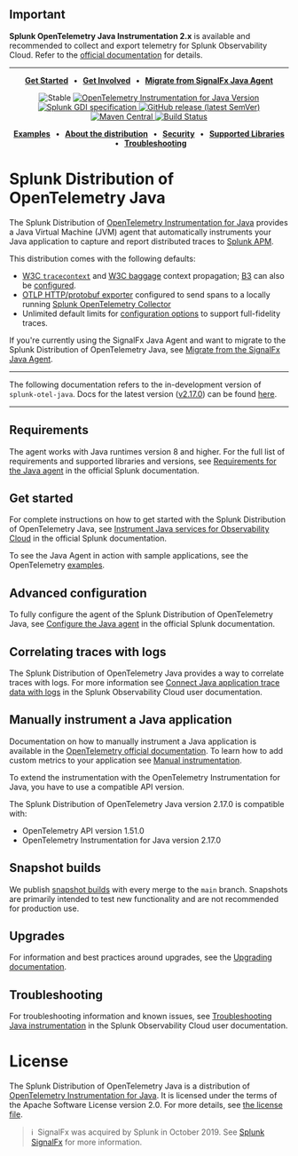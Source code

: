 ## Important
**Splunk OpenTelemetry Java Instrumentation 2.x** is available and recommended to collect and export
telemetry for Splunk Observability Cloud. Refer to the [official documentation](https://docs.splunk.com/observability/en/gdi/get-data-in/application/java/get-started.html)
for details.

---

<p align="center">
  <strong>
    <a href="#get-started">Get Started</a>
    &nbsp;&nbsp;&bull;&nbsp;&nbsp;
    <a href="CONTRIBUTING.md">Get Involved</a>
    &nbsp;&nbsp;&bull;&nbsp;&nbsp;
    <a href="https://quickdraw.splunk.com/redirect/?product=Observability&version=current&location=java.otel.repo.migration">Migrate from SignalFx Java Agent</a>
  </strong>
</p>

<p align="center">
  <img alt="Stable" src="https://img.shields.io/badge/status-stable-informational?style=for-the-badge">
  <a href="https://github.com/open-telemetry/opentelemetry-java-instrumentation/releases/tag/v2.17.0">
    <img alt="OpenTelemetry Instrumentation for Java Version" src="https://img.shields.io/badge/otel-2.17.0-blueviolet?style=for-the-badge">
  </a>
  <a href="https://github.com/signalfx/gdi-specification/releases/tag/v1.7.0">
    <img alt="Splunk GDI specification" src="https://img.shields.io/badge/GDI-1.7.0-blueviolet?style=for-the-badge">
  </a>
  <a href="https://github.com/signalfx/splunk-otel-java/releases">
    <img alt="GitHub release (latest SemVer)" src="https://img.shields.io/github/v/release/signalfx/splunk-otel-java?include_prereleases&style=for-the-badge">
  </a>
  <a href="https://maven-badges.herokuapp.com/maven-central/com.splunk/splunk-otel-javaagent">
    <img alt="Maven Central" src="https://img.shields.io/maven-central/v/com.splunk/splunk-otel-javaagent?style=for-the-badge">
  </a>
  <a href="https://github.com/signalfx/splunk-otel-java/actions/workflows/ci.yaml">
    <img alt="Build Status" src="https://img.shields.io/github/actions/workflow/status/signalfx/splunk-otel-java/ci.yaml?branch=main&style=for-the-badge">
  </a>
</p>

<p align="center">
  <strong>
    <a href="https://github.com/signalfx/tracing-examples/tree/main/opentelemetry-tracing/opentelemetry-java-tracing">Examples</a>
    &nbsp;&nbsp;&bull;&nbsp;&nbsp;
    <a href="https://quickdraw.splunk.com/redirect/?product=Observability&version=current&location=java.gdi.about">About the distribution</a>
    &nbsp;&nbsp;&bull;&nbsp;&nbsp;
    <a href="SECURITY.md">Security</a>
    &nbsp;&nbsp;&bull;&nbsp;&nbsp;
    <a href="https://quickdraw.splunk.com/redirect/?product=Observability&version=current&location=java.gdi.requirements">Supported Libraries</a>
    &nbsp;&nbsp;&bull;&nbsp;&nbsp;
    <a href="https://quickdraw.splunk.com/redirect/?product=Observability&version=current&location=java.gdi.troubleshooting">Troubleshooting</a>
  </strong>
</p>

# Splunk Distribution of OpenTelemetry Java

The Splunk Distribution of [OpenTelemetry Instrumentation for
Java](https://github.com/open-telemetry/opentelemetry-java-instrumentation)
provides a Java Virtual Machine (JVM)
agent that automatically instruments your Java application to capture and report
distributed traces to [Splunk APM](https://quickdraw.splunk.com/redirect/?product=Observability&version=current&location=apm-intro).

This distribution comes with the following defaults:

- [W3C `tracecontext`](https://www.w3.org/TR/trace-context/) and [W3C
  baggage](https://www.w3.org/TR/baggage/) context propagation;
  [B3](https://github.com/openzipkin/b3-propagation) can also be
  [configured](https://github.com/signalfx/splunk-otel-java/blob/main/docs/advanced-config.md#trace-propagation-configuration).
- [OTLP HTTP/protobuf
  exporter](https://opentelemetry.io/docs/specs/otlp/#otlphttp)
  configured to send spans to a locally running [Splunk OpenTelemetry
  Collector](https://github.com/signalfx/splunk-otel-collector)
- Unlimited default limits for [configuration
  options](docs/advanced-config.md#trace-configuration) to support
  full-fidelity traces.

If you're currently using the SignalFx Java Agent and want to
migrate to the Splunk Distribution of OpenTelemetry Java,
see [Migrate from the SignalFx Java Agent](https://quickdraw.splunk.com/redirect/?product=Observability&version=current&location=java.otel.repo.migration).

---

<!-- Comments, spacing, empty and new lines in the section below are intentional, please do not modify them! -->
<!--DEV_DOCS_WARNING-->
<!--DEV_DOCS_WARNING_START-->
The following documentation refers to the in-development version of `splunk-otel-java`. Docs for the latest version ([v2.17.0](https://github.com/signalfx/splunk-otel-java/releases/latest)) can be found [here](https://github.com/signalfx/splunk-otel-java/blob/v2.17.0/README.md).

---
<!--DEV_DOCS_WARNING_END-->

## Requirements

The agent works with Java runtimes version 8 and higher. For the full list of requirements and supported libraries and versions, see [Requirements for the Java agent](https://quickdraw.splunk.com/redirect/?product=Observability&version=current&location=java.gdi.requirements) in the official Splunk documentation.

## Get started

For complete instructions on how to get started with the Splunk Distribution of OpenTelemetry Java, see [Instrument Java services for Observability Cloud](https://quickdraw.splunk.com/redirect/?product=Observability&version=current&location=learnmore.java.gdi) in the official Splunk documentation.

To see the Java Agent in action with sample applications, see the OpenTelemetry
[examples](https://github.com/open-telemetry/opentelemetry-java-examples/tree/main/javaagent).

## Advanced configuration

To fully configure the agent of the Splunk Distribution of OpenTelemetry Java, see [Configure the Java agent](https://quickdraw.splunk.com/redirect/?product=Observability&version=current&location=java.gdi.settings) in the official Splunk documentation.

## Correlating traces with logs

The Splunk Distribution of OpenTelemetry Java provides a way to correlate traces with logs. For more information see [Connect Java application trace data with logs](https://quickdraw.splunk.com/redirect/?product=Observability&version=current&location=java.gdi.correlate) 
in the Splunk Observability Cloud user documentation.

## Manually instrument a Java application

Documentation on how to manually instrument a Java application is available in the 
[OpenTelemetry official documentation](https://opentelemetry.io/docs/instrumentation/java/manual/).
To learn how to add custom metrics to your application see [Manual instrumentation](https://quickdraw.splunk.com/redirect/?product=Observability&version=current&location=java.gdi.custom.metrics).

To extend the instrumentation with the OpenTelemetry Instrumentation for Java,
you have to use a compatible API version.

<!-- IMPORTANT: do not change comments or break those lines below -->
The Splunk Distribution of OpenTelemetry Java version <!--SPLUNK_VERSION-->2.17.0<!--SPLUNK_VERSION--> is compatible
with:

* OpenTelemetry API version <!--OTEL_VERSION-->1.51.0<!--OTEL_VERSION-->
* OpenTelemetry Instrumentation for Java version <!--OTEL_INSTRUMENTATION_VERSION-->2.17.0<!--OTEL_INSTRUMENTATION_VERSION-->

## Snapshot builds

We publish [snapshot builds](https://central.sonatype.com/service/rest/repository/browse/maven-snapshots/com/splunk/splunk-otel-javaagent/2.18.0-SNAPSHOT/)
with every merge to the `main` branch. Snapshots are primarily intended to test new functionality and are not recommended
for production use.

## Upgrades

For information and best practices around upgrades, see the [Upgrading documentation](https://quickdraw.splunk.com/redirect/?product=Observability&version=current&location=java.gdi.upgrades).

## Troubleshooting

For troubleshooting information and known issues, see [Troubleshooting Java instrumentation](https://quickdraw.splunk.com/redirect/?product=Observability&version=current&location=java.gdi.troubleshooting) 
in the Splunk Observability Cloud user documentation.

# License

The Splunk Distribution of OpenTelemetry Java is a distribution of [OpenTelemetry Instrumentation for Java](https://github.com/open-telemetry/opentelemetry-java-instrumentation). It is licensed under the terms of the Apache Software License version 2.0. For more details, see [the license file](./LICENSE).

>ℹ️&nbsp;&nbsp;SignalFx was acquired by Splunk in October 2019. See [Splunk SignalFx](https://www.splunk.com/en_us/investor-relations/acquisitions/signalfx.html) for more information.

